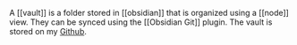 A [[vault]] is a folder stored in [[obsidian]] that is organized using a [[node]] view. They can be synced using the [[Obsidian Git]] plugin. The vault is stored on my [Github](https://github.com/kryvo/Vault).